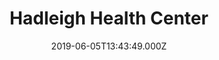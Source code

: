 ---
date: 2019-06-05T13:43:49.000Z
title: Hadleigh Health Center
latitude: 52.04278242460923
longitude: 0.9526472708536168
category: checkin
---